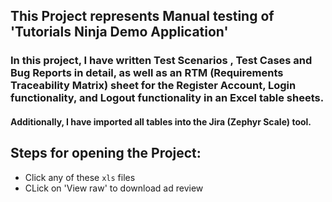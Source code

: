 ## This Project represents Manual testing of 'Tutorials Ninja Demo Application'
### In this project, I have written **Test Scenarios** , **Test Cases** and **Bug Reports** in **detail**, as well as an **RTM (Requirements Traceability Matrix)** sheet for the Register Account, Login functionality, and Logout functionality in an Excel table sheets.
#### Additionally, I have imported all tables into the Jira (Zephyr Scale) tool.
## Steps for opening the Project:
- Click any of these `xls` files
- CLick on 'View raw' to download ad review
